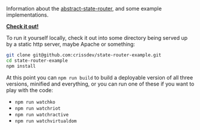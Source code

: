
Information about the [abstract-state-router](https://github.com/TehShrike/abstract-state-router), and some example implementations.

**[Check it out!](http://crissdev.github.io/state-router-example/implementations/knockout/)**

To run it yourself locally, check it out into some directory being served up by a static http server, maybe Apache or something:

```sh
git clone git@github.com:crissdev/state-router-example.git
cd state-router-example
npm install
```

At this point you can `npm run build` to build a deployable version of all three versions, minified and everything, or you can run one of these if you want to play with the code:

- `npm run watchko`
- `npm run watchriot`
- `npm run watchractive`
- `npm run watchvirtualdom`
